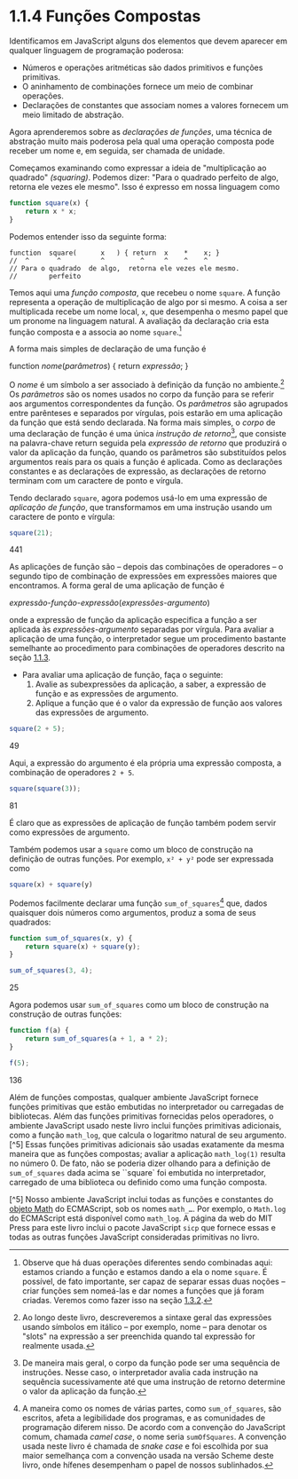# 1.1.4 Funções Compostas

Identificamos em JavaScript alguns dos elementos que devem aparecer em qualquer linguagem de programação poderosa:

- Números e operações aritméticas são dados primitivos e funções primitivas.
- O aninhamento de combinações fornece um meio de combinar operações.
- Declarações de constantes que associam nomes a valores fornecem um meio limitado de abstração.

Agora aprenderemos sobre as *declarações de funções*, uma técnica de abstração muito mais poderosa pela qual uma operação composta pode receber um nome e, em seguida, ser chamada de unidade.

Começamos examinando como expressar a ideia de "multiplicação ao quadrado" *(squaring)*. Podemos dizer: "Para o quadrado perfeito de algo, retorna ele vezes ele mesmo". Isso é expresso em nossa linguagem como

```js
function square(x) {
    return x * x;
}
```

Podemos entender isso da seguinte forma:

```text
function  square(      x   ) { return  x    *    x; }
//  ^       ^          ^         ^     ^    ^    ^
// Para o quadrado  de algo,  retorna ele vezes ele mesmo.
//        perfeito
```

Temos aqui uma *função composta*, que recebeu o nome `square`. A função representa a operação de multiplicação de algo por si mesmo. A coisa a ser multiplicada recebe um nome local, `x`, que desempenha o mesmo papel que um pronome na linguagem natural. A avaliação da declaração cria esta função composta e a associa ao nome `square`.[^1]

A forma mais simples de declaração de uma função é

  function *nome*(*parâmetros*) { return *expressão*; }

O *nome* é um símbolo a ser associado à definição da função no ambiente.[^2] Os *parâmetros* são os nomes usados no corpo da função para se referir aos argumentos correspondentes da função. Os *parâmetros* são agrupados entre parênteses e separados por vírgulas, pois estarão em uma aplicação da função que está sendo declarada. Na forma mais simples, o *corpo* de uma declaração de função é uma única *instrução de retorno*[^3], que consiste na palavra-chave return seguida pela *expressão de retorno* que produzirá o valor da aplicação da função, quando os parâmetros são substituídos pelos argumentos reais para os quais a função é aplicada. Como as declarações constantes e as declarações de expressão, as declarações de retorno terminam com um caractere de ponto e vírgula.

Tendo declarado `square`, agora podemos usá-lo em uma expressão de *aplicação de função*, que transformamos em uma instrução usando um caractere de ponto e vírgula:

```js
square(21); 
```

441

As aplicações de função são – depois das combinações de operadores – o segundo tipo de combinação de expressões em expressões maiores que encontramos. A forma geral de uma aplicação de função é

*expressão-função*-*expressão*(*expressões-argumento*)

onde a expressão de função da aplicação especifica a função a ser aplicada às *expressões-argumento* separadas por vírgula. Para avaliar a aplicação de uma função, o interpretador segue um procedimento bastante semelhante ao procedimento para combinações de operadores descrito na seção [1.1.3](1.1.3.md).

- Para avaliar uma aplicação de função, faça o seguinte:
   1. Avalie as subexpressões da aplicação, a saber, a expressão de função e as expressões de argumento.
   2. Aplique a função que é o valor da expressão de função aos valores das expressões de argumento.

```js
square(2 + 5); 
```

49

Aqui, a expressão do argumento é ela própria uma expressão composta, a combinação de operadores `2 + 5`.

```js
square(square(3)); 
```

81

É claro que as expressões de aplicação de função também podem servir como expressões de argumento.

Também podemos usar a `square` como um bloco de construção na definição de outras funções. Por exemplo, `x² + y²` pode ser expressada como

```js
square(x) + square(y)
```

Podemos facilmente declarar uma função `sum_of_squares`[^4] que, dados quaisquer dois números como argumentos, produz a soma de seus quadrados:

```js
function sum_of_squares(x, y) {
    return square(x) + square(y);
}
```

```js
sum_of_squares(3, 4); 
```

25

Agora podemos usar `sum_of_squares` como um bloco de construção na construção de outras funções:

```js
function f(a) {
    return sum_of_squares(a + 1, a * 2);
}
```

```js
f(5);
```

136

Além de funções compostas, qualquer ambiente JavaScript fornece funções primitivas que estão embutidas no interpretador ou carregadas de bibliotecas. Além das funções primitivas fornecidas pelos operadores, o ambiente JavaScript usado neste livro inclui funções primitivas adicionais, como a função `math_log`, que calcula o logaritmo natural de seu argumento.[^5] Essas funções primitivas adicionais são usadas exatamente da mesma maneira que as funções compostas; avaliar a aplicação `math_log(1)` resulta no número 0. De fato, não se poderia dizer olhando para a definição de `sum_of_squares` dada acima se ``square` foi embutida no interpretador, carregado de uma biblioteca ou definido como uma função composta.

[^1]: Observe que há duas operações diferentes sendo combinadas aqui: estamos criando a função e estamos dando a ela o nome `square`. É possível, de fato importante, ser capaz de separar essas duas noções – criar funções sem nomeá-las e dar nomes a funções que já foram criadas. Veremos como fazer isso na seção [1.3.2](1.3.2.md).

[^2]: Ao longo deste livro, descreveremos a sintaxe geral das expressões usando símbolos em itálico – por exemplo, nome – para denotar os "slots" na expressão a ser preenchida quando tal expressão for realmente usada.

[^3]: De maneira mais geral, o corpo da função pode ser uma sequência de instruções. Nesse caso, o interpretador avalia cada instrução na sequência sucessivamente até que uma instrução de retorno determine o valor da aplicação da função.

[^4]: A maneira como os nomes de várias partes, como `sum_of_squares`, são escritos, afeta a legibilidade dos programas, e as comunidades de programação diferem nisso. De acordo com a convenção do JavaScript comum, chamada *camel case*, o nome seria `sumOfSquares`. A convenção usada neste livro é chamada de *snake case* e foi escolhida por sua maior semelhança com a convenção usada na versão Scheme deste livro, onde hífenes desempenham o papel de nossos sublinhados.

[^5] Nosso ambiente JavaScript inclui todas as funções e constantes do [objeto Math](https://www.ecma-international.org/ecma-262/9.0/index.html#sec-math-object) do ECMAScript, sob os nomes `math_…`. Por exemplo, o `Math.log` do ECMAScript está disponível como `math_log`. A página da web do MIT Press para este livro inclui o pacote JavaScript `sicp` que fornece essas e todas as outras funções JavaScript consideradas primitivas no livro.
